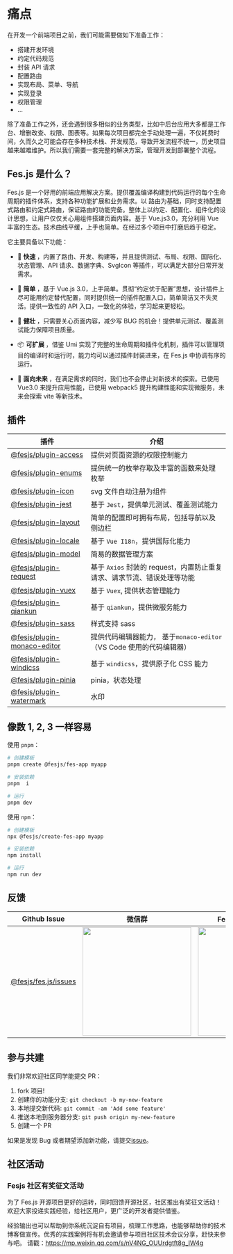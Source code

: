 # 痛点

在开发一个前端项目之前，我们可能需要做如下准备工作：

-   搭建开发环境
-   约定代码规范
-   封装 API 请求
-   配置路由
-   实现布局、菜单、导航
-   实现登录
-   权限管理
-   ...

除了准备工作之外，还会遇到很多相似的业务类型，比如中后台应用大多都是工作台、增删改查、权限、图表等。如果每次项目都完全手动处理一遍，不仅耗费时间，久而久之可能会存在多种技术栈、开发规范，导致开发流程不统一，历史项目越来越难维护。所以我们需要一套完整的解决方案，管理开发到部署整个流程。

## Fes.js 是什么？

Fes.js 是一个好用的前端应用解决方案。提供覆盖编译构建到代码运行的每个生命周期的插件体系，支持各种功能扩展和业务需求。以 路由为基础，同时支持配置式路由和约定式路由，保证路由的功能完备。整体上以约定、配置化、组件化的设计思想，让用户仅仅关心用组件搭建页面内容。基于 Vue.js3.0，充分利用 Vue 丰富的生态。技术曲线平缓，上手也简单。在经过多个项目中打磨后趋于稳定。

它主要具备以下功能：

-   🚀 **快速** ，内置了路由、开发、构建等，并且提供测试、布局、权限、国际化、状态管理、API 请求、数据字典、SvgIcon 等插件，可以满足大部分日常开发需求。
-   🧨 **简单** ，基于 Vue.js 3.0，上手简单。贯彻“约定优于配置”思想，设计插件上尽可能用约定替代配置，同时提供统一的插件配置入口，简单简洁又不失灵活。提供一致性的 API 入口，一致化的体验，学习起来更轻松。

-   💪 **健壮** ，只需要关心页面内容，减少写 BUG 的机会！提供单元测试、覆盖测试能力保障项目质量。

-   📦 **可扩展** ，借鉴 Umi 实现了完整的生命周期和插件化机制，插件可以管理项目的编译时和运行时，能力均可以通过插件封装进来，在 Fes.js 中协调有序的运行。

-   📡 **面向未来** ，在满足需求的同时，我们也不会停止对新技术的探索。已使用 Vue3.0 来提升应用性能，已使用 webpack5 提升构建性能和实现微服务，未来会探索 vite 等新技术。

## 插件

| 插件                                                                                                                         | 介绍                                                                    |
| ---------------------------------------------------------------------------------------------------------------------------- | ----------------------------------------------------------------------- |
| [@fesjs/plugin-access](http://fesjs.mumblefe.cn/reference/plugin/plugins/access.html)                                        | 提供对页面资源的权限控制能力                                            |
| [@fesjs/plugin-enums](http://fesjs.mumblefe.cn/reference/plugin/plugins/enums.html#%E4%BB%8B%E7%BB%8D)                       | 提供统一的枚举存取及丰富的函数来处理枚举                                |
| [@fesjs/plugin-icon](http://fesjs.mumblefe.cn/reference/plugin/plugins/icon.html#%E4%BB%8B%E7%BB%8D)                         | svg 文件自动注册为组件                                                  |
| [@fesjs/plugin-jest](http://fesjs.mumblefe.cn/reference/plugin/plugins/jest.html#%E5%90%AF%E7%94%A8%E6%96%B9%E5%BC%8F)       | 基于 `Jest`，提供单元测试、覆盖测试能力                                 |
| [ @fesjs/plugin-layout](http://fesjs.mumblefe.cn/reference/plugin/plugins/layout.html)                                       | 简单的配置即可拥有布局，包括导航以及侧边栏                              |
| [@fesjs/plugin-locale](http://fesjs.mumblefe.cn/reference/plugin/plugins/locale.html#%E4%BB%8B%E7%BB%8D)                     | 基于 `Vue I18n`，提供国际化能力                                         |
| [@fesjs/plugin-model](http://fesjs.mumblefe.cn/reference/plugin/plugins/model.html#%E4%BB%8B%E7%BB%8D)                       | 简易的数据管理方案                                                      |
| [@fesjs/plugin-request](http://fesjs.mumblefe.cn/reference/plugin/plugins/request.html#%E5%90%AF%E7%94%A8%E6%96%B9%E5%BC%8F) | 基于 `Axios` 封装的 request，内置防止重复请求、请求节流、错误处理等功能 |
| [@fesjs/plugin-vuex](http://fesjs.mumblefe.cn/reference/plugin/plugins/vuex.html#%E5%90%AF%E7%94%A8%E6%96%B9%E5%BC%8F)       | 基于 `Vuex`, 提供状态管理能力                                           |
| [@fesjs/plugin-qiankun](http://fesjs.mumblefe.cn/reference/plugin/plugins/qiankun.html#%E4%BB%8B%E7%BB%8D)                   | 基于 `qiankun`，提供微服务能力                                          |
| [@fesjs/plugin-sass](http://fesjs.mumblefe.cn/reference/plugin/plugins/sass.html#%E4%BB%8B%E7%BB%8D)                         | 样式支持 sass                                                           |
| [@fesjs/plugin-monaco-editor](http://fesjs.mumblefe.cn/reference/plugin/plugins/editor.html#%E4%BB%8B%E7%BB%8D)              | 提供代码编辑器能力， 基于`monaco-editor`（VS Code 使用的代码编辑器）    |
| [@fesjs/plugin-windicss](http://fesjs.mumblefe.cn/reference/plugin/plugins/windicss.html)                                    | 基于 `windicss`，提供原子化 CSS 能力                                    |
| [@fesjs/plugin-pinia](http://fesjs.mumblefe.cn/reference/plugin/plugins/pinia.html)                                          | pinia，状态处理                                                         |
| [@fesjs/plugin-watermark](http://fesjs.mumblefe.cn/reference/plugin/plugins/watermark.html)                                  | 水印                                                                    |

## 像数 1, 2, 3 一样容易

使用 `pnpm`：

```bash
# 创建模板
pnpm create @fesjs/fes-app myapp

# 安装依赖
pnpm  i

# 运行
pnpm dev
```

使用 `npm`：

```bash
# 创建模板
npx @fesjs/create-fes-app myapp

# 安装依赖
npm install

# 运行
npm run dev
```

## 反馈

| Github Issue                         | 微信群                                                                      | Fes.js 开源运营小助手                                                       |
| ------------------------------------ | --------------------------------------------------------------------------- | --------------------------------------------------------------------------- |
| [@fesjs/fes.js/issues](../../issues) | <img src="https://i.loli.net/2020/09/11/2XhKtPZd6NFVbDE.png" width="250" /> | <img src="https://i.loli.net/2020/09/16/sxwr62CKhmYOUyV.jpg" height="250"/> |

## 参与共建

我们非常欢迎社区同学能提交 PR：

1. fork 项目!
2. 创建你的功能分支: `git checkout -b my-new-feature`
3. 本地提交新代码: `git commit -am 'Add some feature'`
4. 推送本地到服务器分支: `git push origin my-new-feature`
5. 创建一个 PR

如果是发现 Bug 或者期望添加新功能，请提交[issue](../../issues)。

## 社区活动

### Fesjs 社区有奖征文活动

为了 Fes.js 开源项目更好的运转，同时回馈开源社区，社区推出有奖征文活动！欢迎大家投递实践经验，给社区用户，更广泛的开发者提供借鉴。

经验输出也可以帮助到你系统沉淀自有项目，梳理工作思路，也能够帮助你的技术博客做宣传。优秀的实践案例将有机会邀请参与项目社区技术会议分享，赶快来参与吧。
请戳：https://mp.weixin.qq.com/s/nV4NG_OUUrdgtft8g_IW4g
